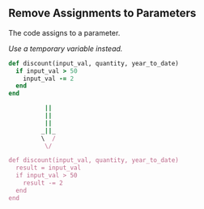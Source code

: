 ## Remove Assignments to Parameters
The code assigns to a parameter.

*Use a temporary variable instead.*

```ruby
def discount(input_val, quantity, year_to_date)
  if input_val > 50
    input_val -= 2
  end
end

          ||
          ||
          ||
         _||_
         \  /
          \/

def discount(input_val, quantity, year_to_date)
  result = input_val
  if input_val > 50
    result -= 2
  end
end
```
